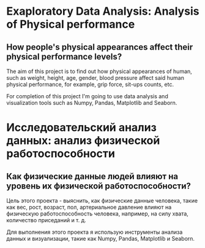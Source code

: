 # Exaploratory Data Analysis: Analysis of Physical performance

## How people's physical appearances affect their physical performance levels?

The aim of this project is to find out how physical appearances of human, such as weight, height, age, gender, blood pressure
affect said human physical performance, for example, grip force, sit-ups counts, etc.

For completion of this project I'm going to use data analysis and visualization tools such as Numpy, Pandas, Matplotlib and Seaborn.

# Исследовательский анализ данных: анализ физической работоспособности

## Как физические данные людей влияют на уровень их физической работоспособности?

Цель этого проекта - выяснить, как физические данные человека, такие как вес, рост, возраст, пол, артериальное давление
влияют на физическую работоспособность человека, например, на силу хвата, количество приседаний и т. д.

Для выполнения этого проекта я использую инструменты анализа данных и визуализации, такие как Numpy, Pandas, Matplotlib и Seaborn. 
